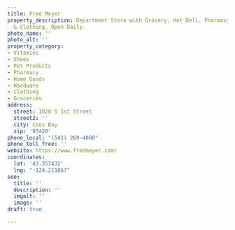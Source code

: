 ```yaml
---
title: Fred Meyer
property_description: Department Store with Grocery, Hot Deli, Pharmacy, Garden Center
  & Clothing. Open Daily.
photo_name: ''
photo_alt: ''
property_category:
- Vitamins
- Shoes
- Pet Products
- Pharmacy
- Home Goods
- Hardware
- Clothing
- Groceries
address:
  street: 1020 S 1st Street
  street2: ''
  city: Coos Bay
  zip: '97420'
phone_local: "(541) 269-4000"
phone_toll_free: ''
website: https://www.fredmeyer.com/
coordinates:
  lat: '43.357432'
  lng: "-124.211067"
seo:
  title: ''
  description: ''
  imgalt: ''
  image: ''
draft: true

---
```

